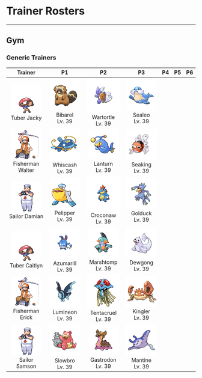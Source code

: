 # Trainer Rosters

---

## Gym


### Generic Trainers

| Trainer | P1 | P2 | P3 | P4 | P5 | P6 |
|:-------:|:--:|:--:|:--:|:--:|:--:|:--:|
| ![Tuber Jacky](../../assets/trainers/tuber.png)<br>Tuber Jacky | ![Bibarel](../../assets/sprites/bibarel/front.gif)<br>Bibarel<br>Lv. 39 | ![Wartortle](../../assets/sprites/wartortle/front.gif)<br>Wartortle<br>Lv. 39 | ![Sealeo](../../assets/sprites/sealeo/front.gif)<br>Sealeo<br>Lv. 39 |
| ![Fisherman Walter](../../assets/trainers/fisherman.png)<br>Fisherman Walter | ![Whiscash](../../assets/sprites/whiscash/front.gif)<br>Whiscash<br>Lv. 39 | ![Lanturn](../../assets/sprites/lanturn/front.gif)<br>Lanturn<br>Lv. 39 | ![Seaking](../../assets/sprites/seaking/front.gif)<br>Seaking<br>Lv. 39 |
| ![Sailor Damian](../../assets/trainers/sailor.png)<br>Sailor Damian | ![Pelipper](../../assets/sprites/pelipper/front.gif)<br>Pelipper<br>Lv. 39 | ![Croconaw](../../assets/sprites/croconaw/front.gif)<br>Croconaw<br>Lv. 39 | ![Golduck](../../assets/sprites/golduck/front.gif)<br>Golduck<br>Lv. 39 |
| ![Tuber Caitlyn](../../assets/trainers/tuber.png)<br>Tuber Caitlyn | ![Azumarill](../../assets/sprites/azumarill/front.gif)<br>Azumarill<br>Lv. 39 | ![Marshtomp](../../assets/sprites/marshtomp/front.gif)<br>Marshtomp<br>Lv. 39 | ![Dewgong](../../assets/sprites/dewgong/front.gif)<br>Dewgong<br>Lv. 39 |
| ![Fisherman Erick](../../assets/trainers/fisherman.png)<br>Fisherman Erick | ![Lumineon](../../assets/sprites/lumineon/front.gif)<br>Lumineon<br>Lv. 39 | ![Tentacruel](../../assets/sprites/tentacruel/front.gif)<br>Tentacruel<br>Lv. 39 | ![Kingler](../../assets/sprites/kingler/front.gif)<br>Kingler<br>Lv. 39 |
| ![Sailor Samson](../../assets/trainers/sailor.png)<br>Sailor Samson | ![Slowbro](../../assets/sprites/slowbro/front.gif)<br>Slowbro<br>Lv. 39 | ![Gastrodon](../../assets/sprites/gastrodon/front.gif)<br>Gastrodon<br>Lv. 39 | ![Mantine](../../assets/sprites/mantine/front.gif)<br>Mantine<br>Lv. 39 |

